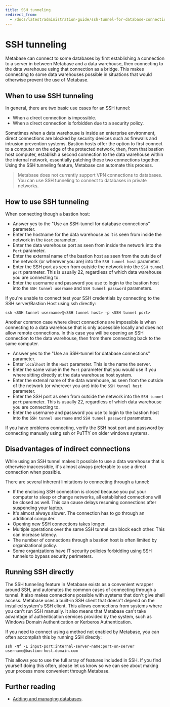 ```yaml
---
title: SSH tunneling
redirect_from:
  - /docs/latest/administration-guide/ssh-tunnel-for-database-connections
---
```


# SSH tunneling

Metabase can connect to some databases by first establishing a connection to a server in between Metabase and a data warehouse, then connecting to the data warehouse using that connection as a bridge. This makes connecting to some data warehouses possible in situations that would otherwise prevent the use of Metabase.

## When to use SSH tunneling

In general, there are two basic use cases for an SSH tunnel:

- When a direct connection is impossible.
- When a direct connection is forbidden due to a security policy.

Sometimes when a data warehouse is inside an enterprise environment, direct connections are blocked by security devices such as firewalls and intrusion prevention systems. Bastion hosts offer the option to first connect to a computer on the edge of the protected network, then, from that bastion host computer, establish a second connection to the data warehouse within the internal network, essentially patching these two connections together. Using the SSH tunneling feature, Metabase can automate this process.

> Metabase does not currently support VPN connections to databases. You can use SSH tunneling to connect to databases in private networks.

## How to use SSH tunneling

When connecting though a bastion host:

- Answer yes to the "Use an SSH-tunnel for database connections" parameter.
- Enter the hostname for the data warehouse as it is seen from inside the network in the `Host` parameter.
- Enter the data warehouse port as seen from inside the network into the `Port` parameter.
- Enter the external name of the bastion host as seen from the outside of the network (or wherever you are) into the `SSH tunnel host` parameter.
- Enter the SSH port as seen from outside the network into the `SSH tunnel port` parameter. This is usually 22, regardless of which data warehouse you are connecting to.
- Enter the username and password you use to login to the bastion host into the `SSH tunnel username` and `SSH tunnel password` parameters.

If you're unable to connect test your SSH credentials by connecting to the SSH server/Bastion Host using ssh directly:

```
ssh <SSH tunnel username>@<SSH tunnel host> -p <SSH tunnel port>
```

Another common case where direct connections are impossible is when connecting to a data warehouse that is only accessible locally and does not allow remote connections. In this case you will be opening an SSH connection to the data warehouse, then from there connecting back to the same computer.

- Answer yes to the "Use an SSH-tunnel for database connections" parameter.
- Enter `localhost` in the `Host` parameter. This is the name the server.
- Enter the same value in the `Port` parameter that you would use if you where sitting directly at the data warehouse host system.
- Enter the extenal name of the data warehouse, as seen from the outside of the network (or wherever you are) into the `SSH tunnel host` parameter.
- Enter the SSH port as seen from outside the network into the `SSH tunnel port` parameter. This is usually 22, regardless of which data warehouse you are connecting to.
- Enter the username and password you use to login to the bastion host into the `SSH tunnel username` and `SSH tunnel password` parameters.

If you have problems connecting, verify the SSH host port and password by connecting manually using ssh or PuTTY on older windows systems.

## Disadvantages of indirect connections

While using an SSH tunnel makes it possible to use a data warehouse that is otherwise inaccessible, it's almost always preferable to use a direct connection when possible.

There are several inherent limitations to connecting through a tunnel:

- If the enclosing SSH connection is closed because you put your computer to sleep or change networks, all established connections will be closed as well. This can cause delays resuming connections after suspending your laptop.
- It's almost always slower. The connection has to go through an additional computer.
- Opening new SSH connections takes longer.
- Multiple operations over the same SSH tunnel can block each other. This can increase latency.
- The number of connections through a bastion host is often limited by organizational policy.
- Some organizations have IT security policies forbidding using SSH tunnels to bypass security perimeters.

## Running SSH directly

The SSH tunneling feature in Metabase exists as a convenient wrapper around SSH, and automates the common cases of connecting through a tunnel. It also makes connections possible with systems that don't give shell access. Metabase uses a built-in SSH client that doesn't depend on the installed system's SSH client. This allows connections from systems where you can't run SSH manually. It also means that Metabase can't take advantage of authentication services provided by the system, such as Windows Domain Authentication or Kerberos Authentication.

If you need to connect using a method not enabled by Metabase, you can often accomplish this by running SSH directly:

```
ssh -Nf -L input-port:internal-server-name:port-on-server username@bastion-host.domain.com
```

This allows you to use the full array of features included in SSH. If you find yourself doing this often, please let us know so we can see about making your process more convenient through Metabase.

## Further reading

- [Adding and managing databases](./connecting.md).
